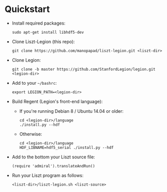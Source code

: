 Quickstart
==========

* Install required packages:
  ```
  sudo apt-get install libhdf5-dev
  ```

* Clone Liszt-Legion (this repo):
  ```
  git clone https://github.com/manopapad/liszt-legion.git <liszt-dir>
  ```

* Clone Legion:
  ```
  git clone -b master https://github.com/StanfordLegion/legion.git <legion-dir>
  ```

* Add to your `~/bashrc`:
  ```
  export LEGION_PATH=<legion-dir>
  ```

* Build Regent (Legion's front-end language):

  - If you're running Debian 8 / Ubuntu 14.04 or older:
    ```
    cd <legion-dir>/language
    ./install.py --hdf
    ```

  - Otherwise:
    ```
    cd <legion-dir>/language
    HDF_LIBNAME=hdf5_serial ./install.py --hdf
    ```

* Add to the bottom your Liszt source file:
  ```
  (require 'admiral').translateAndRun()
  ```

* Run your Liszt program as follows:
  ```
  <liszt-dir>/liszt-legion.sh <liszt-source>
  ```
